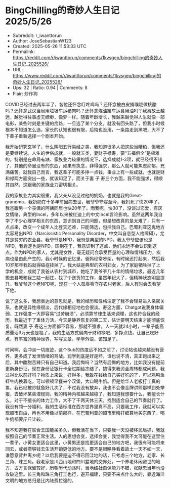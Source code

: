 # BingChilling的奇妙人生日记 2025/5/26

- Subreddit: r_iwanttorun
- Author: JoseSebastianW123
- Created: 2025-05-26 11:53:33 UTC
- Permalink: https://reddit.com/r/iwanttorun/comments/1kvsgep/bingchilling的奇妙人生日记_2025526/
- URL: https://www.reddit.com/r/iwanttorun/comments/1kvsgep/bingchilling的奇妙人生日记_2025526/
- Ups: 32 | Ratio: 0.94 | Comments: 8
- Flair: 炒作狗


COVID已经过去两年半了，各位还怀念叮咚鸡吗？还怀念被白皮捅喉咙做核酸吗？还怀念武汉当局用垃圾车运猪肉吗？还怀念煤油罐车运食用油吗？我离故土越远，越觉得往事虚无缥缈，像梦一样。随着年龄增长，我越来越觉得人生就像一部电影，某些时刻是关键的岔路，一旦选了某个分支，就没有回头路了，但我小时候根本不知道怎么选，家长的认知也很有限，后悔也没用，一条路走到黑吧，大不了下辈子重新选择一个剧本开始。

我开始研究玄学了，什么阴阳五行易经之类，我知道很多人把这些当糟粕，但我还是要继续说。人生的世俗成就，一般就五类，妻财子禄寿，要“五福俱全”是极难的，特别是在命局有缺、家族业力较重的情况下，选择成就1-2项，就已经很不错了，其他的命里没有的东西，如果有执念，非得强求，那么人就可能焦虑抑郁，充满痛苦。就我自己而言，我这辈子可能多挣一点钱，事业上有一些成就，也就是财和禄两方面突出一些，就该知足了。而关于妻
子 寿三个方面，我不能强求，得顺其自然，这跟我的家族业力密切相关。

我的家族业力其实很重，我父亲从没见过他的奶奶，也就是我的Great-grandma，我奶奶在十多年前因病去世，我爷爷守寡至今，我妈死了快20年了，我爸跟另一个丧偶的阿姨同居也快20年了。而我呢，快30了，没谈过恋爱，有厌女情绪，典型的Incel，多年以来被红迪上的中文Incel言论影响。虽然这两年我自学了不少心理学相关的东西，意识到自己的问题，但是想改真的是太难了，只有一点点来，改变一个成年人比登天还难，只能筛选，包括我自己。巴蜀利亚这鬼地方太容易出NPD（Narcissistic
Personality
Disorder，中文叫自恋型人格障碍），尤其是贫穷的农业县。我爷爷是NPD，我爸是典型的NPD，我太爷爷应该也是NPD，我肯定也是NPD，区别在于，我意识到了这点，他们永远不会认识到这点。作为NPD的家人，尤其是女性，毫无疑问会承受巨量的心理和情绪压力，疾病也是由此产生的，我小时候的记忆里，爸妈经常吵架，有时候还打起来，然后我10岁那年我妈就得癌症挂掉了。我大姑是典型的农村妇女，为了家庭牺牲掉了上学的机会，成就了我爸从农村到城市，她吃了我爷爷几十年的情绪垃圾，最近几年搬去县城和我三姑一起住，找了个送货的工作，虽然年纪大了，但精神状态明显提升。我爷爷这个老NPD呢，现在一个人孤零零守在农村老家，后人有时会去看望下他。

说了这么多，我想表达的意思就是，我的经历和性格注定了我不会轻易进入亲密关系，也就是异性缘很淡，后代缘相应地也会很淡。寿这方面，Chatgpt说我身体偏弱，工作强度一大即容易“过劳崩溃”，必须靠节律生活来调理，这也符合我的经历，我最近干了重体力活，今天是静养恢复的第二天，估计要明天结束才能彻底恢复。既然妻
子
寿这三方面都不容易，那就不强求，人一天就24小时，一辈子能高质量活3万天也是福了，我的生活方式偏向于财和禄吧，多挣点钱，让自己吃好点，有丰富的精神世界，写写文章，学学外语，该知足了。

时间啊，会冲淡一切痕迹，这个Sub的热度远不如之前了，讨论帖也越来越没有营养，更多成了发泄情绪的骂战。润学到底是好是坏，谁也说不清，真正跑出来之后，其中酸甜苦辣只有自己知道。我后悔吗？当然有后悔的地方，比如我没有提前更新身份证，现在身份证银行卡全过期给冻结了，搞得来我资金周转都成问题。我过得比以前好吗？物质上来说，好得多，我敢花钱给自己买好吃的了，可以鸡鸭鱼虾牛肉换着吃，可以顿顿早餐来个汉堡，大口喝牛奶。但是给华人老板打工真的累，我已经被炒鱿鱼好几次了，不过我没有放弃，我也不会像金牌讲师那样到处举报，去破坏某些潜规则。我的精神内核越来越稳了，我知道我想要什么，我擅长什么，对于不擅长的体力工作，大不了干两天休三天，找到适合自己的节奏就行了。我没有领一分福利，我的生活标准在西方世界里真不高，只要我工作，我就可以实现超市自由，再也不用像以前那样，在巴蜀利亚的超市里精打细算地买东西了，喝牛奶都要斤斤计较。

我不知道我在联合王国能呆多久，但我活在当下，只要我一天没被移民局抓，我就按照自己的节奏正常生活。人的思想会变，选择会变，我觉得我不太可能在这里住一辈子，小黄女更适合这里，小黄男还是找更适合自己的地方吧，我很有可能将来回去，或者攒够钱去生活开销更低的地方。要不是眼睁睁看着故土一天不如一天，谁愿意背井离乡呢？以后我要是迫不得已回洼地的话，只考虑三个地方，老家、长三角、珠三角。我老家是川西山地和四川盆地的交界处，一个养老休闲避世的地方，古方言保留较好，历朝历代动荡时，当地结社自保能力不错，张献忠当年也没攻破这里。长三角和珠三角打工也行，避开福建，只要不来点什么大的，靠近海洋文明的地方总归是比内陆费拉强的。

